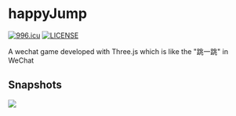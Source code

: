 # happyJump

[![996.icu](https://img.shields.io/badge/link-996.icu-red.svg)](https://996.icu)
[![LICENSE](https://img.shields.io/badge/license-Anti%20996-blue.svg)](https://github.com/996icu/996.ICU/blob/master/LICENSE)

A wechat game developed with Three.js which is like the "跳一跳" in WeChat

## Snapshots

![](./snapshots/1553235584864.jpg)
